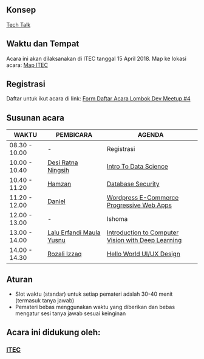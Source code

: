 ## Konsep
 [Tech Talk](https://github.com/LombokDev/wiki/blob/master/event-concepts/tech-talk.md)
 
 ## Waktu dan Tempat
 Acara ini akan dilaksanakan di ITEC tanggal 15 April 2018.
 Map ke lokasi acara: [Map ITEC](https://goo.gl/maps/JP6C9syaMsQ2)
 
 ## Registrasi 
 Daftar untuk ikut acara di link: [Form Daftar Acara Lombok Dev Meetup #4](https://goo.gl/forms/zzGwAoZPL0h7eOV13)
 
 ## Susunan acara
 | WAKTU           | PEMBICARA         | AGENDA    |
 |-----------------|-------------------|-----------|
 | 08.30 - 10.00   | -                 | Registrasi|
 | 10.00 - 10.40   | [Desi Ratna Ningsih](https://github.com/abbiyanaila) | [Intro To Data Science](https://github.com/LombokDev/Talks-Proposal/issues/23) |
 | 10.40 - 11.20   | [Hamzan](#)       | [Database Security](https://github.com/LombokDev/Talks-Proposal/issues/24) |
 | 11.20 - 12.00   | [Daniel](https://www.linkedin.com/in/daniel-muhamad/) | [Wordpress E-Commerce Progressive Web Apps](https://github.com/LombokDev/Talks-Proposal/issues/26) |
 | 12.00 - 13.00   | -                 | Ishoma    |
 | 13.00 - 14.00   | [Lalu Erfandi Maula Yusnu](https://github.com/nunenuh) | [Introduction to Computer Vision with Deep Learning](https://github.com/LombokDev/Talks-Proposal/issues/25) |
 | 14.00 - 14.30   | [Rozali Izzaq](https://www.linkedin.com/in/izaq-rozali-39a805161/) | [Hello World UI/UX Design](https://github.com/LombokDev/Talks-Proposal/issues/27) |

## Aturan
- Slot waktu (standar) untuk setiap pemateri adalah 30-40 menit (termasuk tanya jawab)
- Pemateri bebas menggunakan waktu yang diberikan dan bebas mengatur sesi tanya jawab sesuai keinginan

## Acara ini didukung oleh:


<a href="https://itec.web.id"><h3>ITEC</h3></a>
